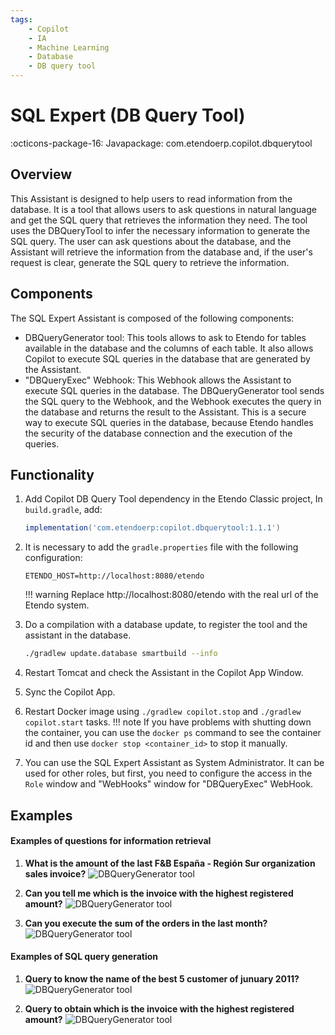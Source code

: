 ```yaml
---
tags:
    - Copilot
    - IA
    - Machine Learning
    - Database
    - DB query tool
---
```


# SQL Expert (DB Query Tool)

:octicons-package-16: Javapackage: com.etendoerp.copilot.dbquerytool

## Overview

This Assistant is designed to help users to read information from the database. It is a tool that allows users to ask questions in natural language and get the SQL query that retrieves the information they need. The tool uses the DBQueryTool to infer the necessary information to generate the SQL query. The user can ask questions about the database, and the Assistant will retrieve the information from the database and, if the user's request is clear, generate the SQL query to retrieve the information.

## Components
The SQL Expert Assistant is composed of the following components:
- DBQueryGenerator tool: This tools allows to ask to Etendo for tables available in the database and the columns of each table. It also allows Copilot to execute SQL queries in the database that are generated by the Assistant.
- "DBQueryExec" Webhook: This Webhook allows the Assistant to execute SQL queries in the database. The DBQueryGenerator tool sends the SQL query to the Webhook, and the Webhook executes the query in the database and returns the result to the Assistant. This is a secure way to execute SQL queries in the database, because Etendo handles the security of the database connection and the execution of the queries.


## Functionality


1. Add Copilot DB Query Tool dependency in the Etendo Classic project, In `build.gradle`, add:
    ```groovy
    implementation('com.etendoerp:copilot.dbquerytool:1.1.1')
    ```

2. It is necessary to add the ```gradle.properties``` file with the following configuration:
    ``` properties
    ETENDO_HOST=http://localhost:8080/etendo
    ```
    !!! warning
        Replace http://localhost:8080/etendo with the real url of the Etendo system.

3. Do a compilation with a database update, to register the tool and the assistant in the database.
    ``` bash title="Terminal"   
    ./gradlew update.database smartbuild --info
    ```

4. Restart Tomcat and check the Assistant in the Copilot App Window. 

5. Sync the Copilot App.

6. Restart Docker image using `./gradlew copilot.stop` and `./gradlew copilot.start` tasks.
    !!! note 
        If you have problems with shutting down the container, you can use the `docker ps` command to see the container id and then use `docker stop <container_id>` to stop it manually.

7. You can use the SQL Expert Assistant as System Administrator. It can be used for other roles, but first, you need to configure the access in the `Role` window and "WebHooks" window for "DBQueryExec" WebHook.


## Examples

#### Examples of questions for information retrieval

1. **What is the amount of the last F&B España - Región Sur organization sales invoice?**
    ![DBQueryGenerator tool](../../../assets/developer-guide/etendo-copilot/available-assistants/sql-assistant.png)

2.  **Can you tell me which is the invoice  with the highest registered amount?**
    ![DBQueryGenerator tool](../../../assets/developer-guide/etendo-copilot/available-assistants/sql-assistant-2.png)
3. **Can you execute the sum of the orders in the last month?**
    ![DBQueryGenerator tool](../../../assets/developer-guide/etendo-copilot/available-assistants/sql-assistant-3.png)


#### Examples of SQL query generation

1. **Query to know the name of the best 5 customer of junuary 2011?** 
    ![DBQueryGenerator tool](../../../assets/developer-guide/etendo-copilot/available-assistants/sql-assistant-4.png)
    
2. **Query to obtain which is the invoice with the highest registered amount?** 
    ![DBQueryGenerator tool](../../../assets/developer-guide/etendo-copilot/available-assistants/sql-assistant-5.png)


